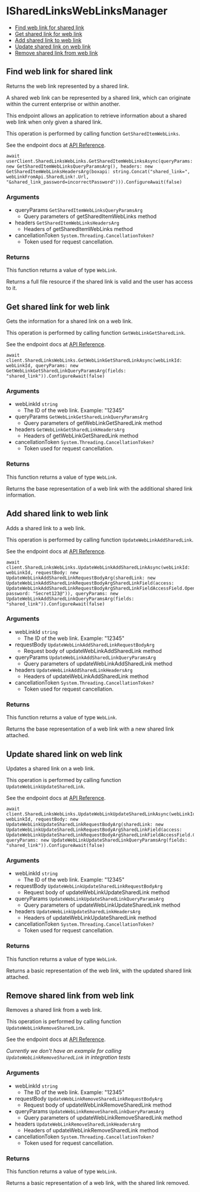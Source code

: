 # ISharedLinksWebLinksManager


- [Find web link for shared link](#find-web-link-for-shared-link)
- [Get shared link for web link](#get-shared-link-for-web-link)
- [Add shared link to web link](#add-shared-link-to-web-link)
- [Update shared link on web link](#update-shared-link-on-web-link)
- [Remove shared link from web link](#remove-shared-link-from-web-link)

## Find web link for shared link

Returns the web link represented by a shared link.

A shared web link can be represented by a shared link,
which can originate within the current enterprise or within another.

This endpoint allows an application to retrieve information about a
shared web link when only given a shared link.

This operation is performed by calling function `GetSharedItemWebLinks`.

See the endpoint docs at
[API Reference](https://developer.box.com/reference/get-shared-items-web-links/).

<!-- sample get_shared_items#web_links -->
```
await userClient.SharedLinksWebLinks.GetSharedItemWebLinksAsync(queryParams: new GetSharedItemWebLinksQueryParamsArg(), headers: new GetSharedItemWebLinksHeadersArg(boxapi: string.Concat("shared_link=", webLinkFromApi.SharedLink!.Url, "&shared_link_password=incorrectPassword"))).ConfigureAwait(false)
```

### Arguments

- queryParams `GetSharedItemWebLinksQueryParamsArg`
  - Query parameters of getSharedItemWebLinks method
- headers `GetSharedItemWebLinksHeadersArg`
  - Headers of getSharedItemWebLinks method
- cancellationToken `System.Threading.CancellationToken?`
  - Token used for request cancellation.


### Returns

This function returns a value of type `WebLink`.

Returns a full file resource if the shared link is valid and
the user has access to it.


## Get shared link for web link

Gets the information for a shared link on a web link.

This operation is performed by calling function `GetWebLinkGetSharedLink`.

See the endpoint docs at
[API Reference](https://developer.box.com/reference/get-web-links-id-get-shared-link/).

<!-- sample get_web_links_id#get_shared_link -->
```
await client.SharedLinksWebLinks.GetWebLinkGetSharedLinkAsync(webLinkId: webLinkId, queryParams: new GetWebLinkGetSharedLinkQueryParamsArg(fields: "shared_link")).ConfigureAwait(false)
```

### Arguments

- webLinkId `string`
  - The ID of the web link. Example: "12345"
- queryParams `GetWebLinkGetSharedLinkQueryParamsArg`
  - Query parameters of getWebLinkGetSharedLink method
- headers `GetWebLinkGetSharedLinkHeadersArg`
  - Headers of getWebLinkGetSharedLink method
- cancellationToken `System.Threading.CancellationToken?`
  - Token used for request cancellation.


### Returns

This function returns a value of type `WebLink`.

Returns the base representation of a web link with the
additional shared link information.


## Add shared link to web link

Adds a shared link to a web link.

This operation is performed by calling function `UpdateWebLinkAddSharedLink`.

See the endpoint docs at
[API Reference](https://developer.box.com/reference/put-web-links-id-add-shared-link/).

<!-- sample put_web_links_id#add_shared_link -->
```
await client.SharedLinksWebLinks.UpdateWebLinkAddSharedLinkAsync(webLinkId: webLinkId, requestBody: new UpdateWebLinkAddSharedLinkRequestBodyArg(sharedLink: new UpdateWebLinkAddSharedLinkRequestBodyArgSharedLinkField(access: UpdateWebLinkAddSharedLinkRequestBodyArgSharedLinkFieldAccessField.Open, password: "Secret123@")), queryParams: new UpdateWebLinkAddSharedLinkQueryParamsArg(fields: "shared_link")).ConfigureAwait(false)
```

### Arguments

- webLinkId `string`
  - The ID of the web link. Example: "12345"
- requestBody `UpdateWebLinkAddSharedLinkRequestBodyArg`
  - Request body of updateWebLinkAddSharedLink method
- queryParams `UpdateWebLinkAddSharedLinkQueryParamsArg`
  - Query parameters of updateWebLinkAddSharedLink method
- headers `UpdateWebLinkAddSharedLinkHeadersArg`
  - Headers of updateWebLinkAddSharedLink method
- cancellationToken `System.Threading.CancellationToken?`
  - Token used for request cancellation.


### Returns

This function returns a value of type `WebLink`.

Returns the base representation of a web link with a new shared
link attached.


## Update shared link on web link

Updates a shared link on a web link.

This operation is performed by calling function `UpdateWebLinkUpdateSharedLink`.

See the endpoint docs at
[API Reference](https://developer.box.com/reference/put-web-links-id-update-shared-link/).

<!-- sample put_web_links_id#update_shared_link -->
```
await client.SharedLinksWebLinks.UpdateWebLinkUpdateSharedLinkAsync(webLinkId: webLinkId, requestBody: new UpdateWebLinkUpdateSharedLinkRequestBodyArg(sharedLink: new UpdateWebLinkUpdateSharedLinkRequestBodyArgSharedLinkField(access: UpdateWebLinkUpdateSharedLinkRequestBodyArgSharedLinkFieldAccessField.Collaborators)), queryParams: new UpdateWebLinkUpdateSharedLinkQueryParamsArg(fields: "shared_link")).ConfigureAwait(false)
```

### Arguments

- webLinkId `string`
  - The ID of the web link. Example: "12345"
- requestBody `UpdateWebLinkUpdateSharedLinkRequestBodyArg`
  - Request body of updateWebLinkUpdateSharedLink method
- queryParams `UpdateWebLinkUpdateSharedLinkQueryParamsArg`
  - Query parameters of updateWebLinkUpdateSharedLink method
- headers `UpdateWebLinkUpdateSharedLinkHeadersArg`
  - Headers of updateWebLinkUpdateSharedLink method
- cancellationToken `System.Threading.CancellationToken?`
  - Token used for request cancellation.


### Returns

This function returns a value of type `WebLink`.

Returns a basic representation of the web link, with the updated shared
link attached.


## Remove shared link from web link

Removes a shared link from a web link.

This operation is performed by calling function `UpdateWebLinkRemoveSharedLink`.

See the endpoint docs at
[API Reference](https://developer.box.com/reference/put-web-links-id-remove-shared-link/).

*Currently we don't have an example for calling `UpdateWebLinkRemoveSharedLink` in integration tests*

### Arguments

- webLinkId `string`
  - The ID of the web link. Example: "12345"
- requestBody `UpdateWebLinkRemoveSharedLinkRequestBodyArg`
  - Request body of updateWebLinkRemoveSharedLink method
- queryParams `UpdateWebLinkRemoveSharedLinkQueryParamsArg`
  - Query parameters of updateWebLinkRemoveSharedLink method
- headers `UpdateWebLinkRemoveSharedLinkHeadersArg`
  - Headers of updateWebLinkRemoveSharedLink method
- cancellationToken `System.Threading.CancellationToken?`
  - Token used for request cancellation.


### Returns

This function returns a value of type `WebLink`.

Returns a basic representation of a web link, with the
shared link removed.


